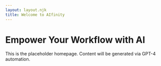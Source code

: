 ```yaml
---
layout: layout.njk
title: Welcome to AIfinity
---
```


# Empower Your Workflow with AI

This is the placeholder homepage. Content will be generated via GPT-4 automation.
